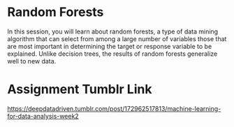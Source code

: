# Random Forests
In this session, you will learn about random forests, a type of data mining algorithm that can select from among a large number of variables those that are most important in determining the target or response variable to be explained. Unlike decision trees, the results of random forests generalize well to new data.

# Assignment Tumblr Link
https://deepdatadriven.tumblr.com/post/172962517813/machine-learning-for-data-analysis-week2
